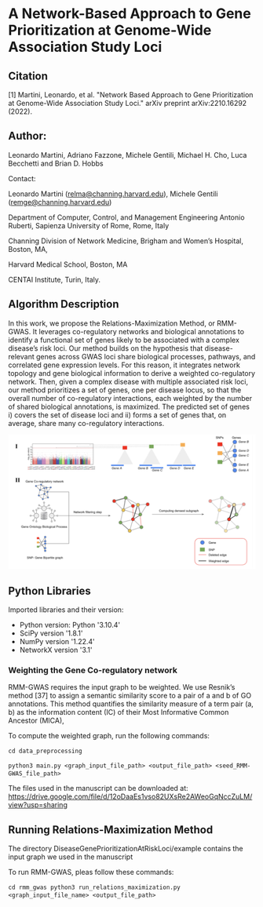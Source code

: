 # A Network-Based Approach to Gene Prioritization at Genome-Wide Association Study Loci

## Citation 

[1] Martini, Leonardo, et al. "Network Based Approach to Gene Prioritization at Genome-Wide Association Study Loci." arXiv preprint arXiv:2210.16292 (2022).

## Author: 

Leonardo Martini, Adriano Fazzone, Michele Gentili, Michael H. Cho, Luca Becchetti and Brian D. Hobbs

Contact:

Leonardo Martini (relma@channing.harvard.edu),  Michele Gentili (remge@channing.harvard.edu)

Department of Computer, Control, and Management Engineering Antonio Ruberti, Sapienza University of Rome, Rome, Italy

Channing Division of Network Medicine, Brigham and Women’s Hospital, Boston, MA,

Harvard Medical School, Boston, MA

CENTAI Institute, Turin, Italy.



## Algorithm Description

In this work, we propose the Relations-Maximization Method, or RMM-GWAS. It leverages co-regulatory networks and biological annotations to identify a functional set of genes likely to be associated with a complex disease’s risk loci. Our method builds on the hypothesis that disease-relevant genes across GWAS loci share biological processes, pathways, and correlated gene expression levels. For this reason, it integrates network topology and gene biological information to derive a weighted co-regulatory network. Then, given a complex disease with multiple associated risk loci, our method prioritizes a set of genes, one per disease locus, so that the overall number of co-regulatory interactions, each weighted by the number of shared biological annotations, is maximized. The predicted set of genes i) covers the set of disease loci and ii) forms a set of genes that, on average, share many co-regulatory interactions.


![alt text](https://github.com/LeoM93/DiseaseGenePrioritizationAtRiskLoci/blob/main/img/algorithm.png?raw=true)


## Python Libraries
Imported libraries and their version:

 - Python version: Python '3.10.4'
 - SciPy version '1.8.1'
 - NumPy version '1.22.4'
 - NetworkX version '3.1'

### Weighting the Gene Co-regulatory network

RMM-GWAS requires the input graph to be weighted. We use Resnik’s method [37] to assign a semantic similarity score to a pair of a and b of GO annotations. This method quantifies the similarity measure of a term pair (a, b) as the information content (IC) of their Most Informative Common Ancestor (MICA),

To compute the weighted graph, run the following commands:

 ```
 cd data_preprocessing
 ```
 
 ```
 python3 main.py <graph_input_file_path> <output_file_path> <seed_RMM-GWAS_file_path>
 ```
The files used in the manuscript can be downloaded at: https://drive.google.com/file/d/12oDaaEs1vso82UXsRe2AWeoGqNccZuLM/view?usp=sharing

## Running Relations-Maximization Method

The directory DiseaseGenePrioritizationAtRiskLoci/example contains the input graph we used in the manuscript

To run RMM-GWAS, pleas follow these commands:

 ```
 cd rmm_gwas python3 run_relations_maximization.py <graph_input_file_name> <output_file_path>
 ```
 


